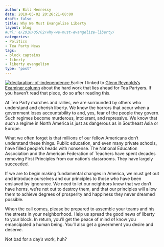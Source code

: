 ```yaml
---
author: Bill Hennessy
date: 2010-05-02 20:26:21+00:00
draft: false
title: Why We Must Evangelize Liberty
layout: blog
#url: e/2010/05/02/why-we-must-evangelize-liberty/
categories:
- Politics
- Tea Party News
tags:
- block captains
- liberty
- liberty evangelism
type: "post"
---
```


[![declaration-of-independence](https://hennessysview.com/wp-content/uploads/2010/05/declarationofindependence1.jpg)
](https://secure.heritage.org/PocketConstitutions/?src=first) Earlier I linked to [Glenn Reynolds’s Examiner column](https://hennessysview.com/2010/05/02/glenn-harlan-reynolds-tea-party-movement-likely-to-have-unglamorous-but-effective-future-washington-examiner/) about the hard work that lies ahead for Tea Partyers. If you haven’t read that piece, do so after reading this.

 

At Tea Party marches and rallies, we are surrounded by others who understand and cherish liberty. We know the horrors that occur when a government loses accountability to and, yes, fear of the people they govern. Such regimes become murderous, intolerant, and repressive. We know that such a regime in North America is just as dangerous as in Southeast Asia or Europe.

 

What we often forget is that millions of our fellow Americans don’t understand these things. Public education, and even many private schools, have filled people’s heads with nonsense. The National Education Association and the American Federation of Teachers have spent decades removing First Principles from our nation’s classrooms. They have largely succeeded.

 

If we are to begin making fundamental changes in America, we must get out and introduce ourselves and our principles to those who have been enslaved by ignorance. We need to let our neighbors know that we don’t have horns, we’re not out to destroy them, and that our principles will allow them to achieve degrees of prosperity and happiness they never dreamed possible. 

 

When the call comes, please be prepared to assemble your teams and his the streets in your neighborhood. Help us spread the good news of liberty to your block. In return, you’ll get the peace of mind of know you emancipated a human being. You’ll also get a government you desire and deserve.

 

Not bad for a day’s work, huh?
